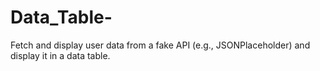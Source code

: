 # Data_Table-
Fetch and display user data from a fake API (e.g., JSONPlaceholder) and display it in a data table.

